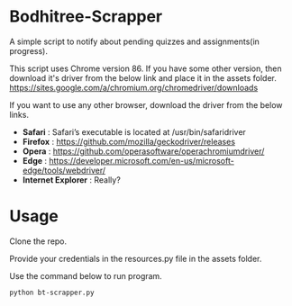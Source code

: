 # Bodhitree-Scrapper
A simple script to notify about pending quizzes and assignments(in progress).

This script uses Chrome version 86. If you have some other version, then download it's driver from the below link and place it in the assets folder.
https://sites.google.com/a/chromium.org/chromedriver/downloads

If you want to use any other browser, download the driver from the below links.

- **Safari** : Safari’s executable is located at /usr/bin/safaridriver
- **Firefox** : https://github.com/mozilla/geckodriver/releases
- **Opera** : https://github.com/operasoftware/operachromiumdriver/
- **Edge** : https://developer.microsoft.com/en-us/microsoft-edge/tools/webdriver/
- **Internet Explorer** : Really?

# Usage
Clone the repo.

Provide your credentials in the resources.py file in the assets folder.

Use the command below to run program.

``` 
python bt-scrapper.py 
```
